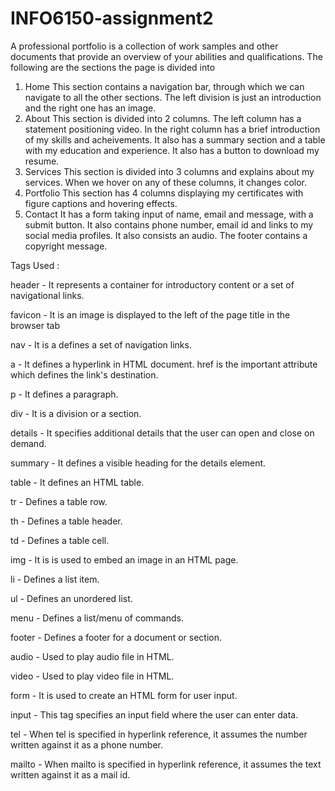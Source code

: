 # INFO6150-assignment2
A professional portfolio is a collection of work samples and other documents that provide an overview of your abilities and qualifications. The following are the sections the page is divided into
1. Home
    This section contains a navigation bar, through which we can navigate to all the other sections. The left division is just an introduction and the right one has an image.
2. About
    This section is divided into 2 columns. The left column has a statement positioning video. In the right column has a brief introduction of my skills and acheivements. It also has a summary section and a table with my education and experience. It also has a button to download my resume.
3. Services
    This section is divided into 3 columns and explains about my services. When we hover on any of these columns, it changes color.
4. Portfolio
    This section has 4 columns displaying my certificates with figure captions and hovering effects.
5. Contact
    It has a form taking input of name, email and message, with a submit button. It also contains phone number, email id and links to my social media profiles. It also consists an audio.
The footer contains a copyright message.

Tags Used :

header - It represents a container for introductory content or a set of navigational links.

favicon - It is an image is displayed to the left of the page title in the browser tab

nav - It is a defines a set of navigation links.

a - It defines a hyperlink in HTML document. href is the important attribute which defines the link's destination.

p - It defines a paragraph.

div - It is a division or a section.

details - It specifies additional details that the user can open and close on demand.

summary - It defines a visible heading for the details element.

table - It defines an HTML table.

tr - Defines a table row.

th - Defines a table header.

td - Defines a table cell.

img - It is is used to embed an image in an HTML page.

li - Defines a list item.

ul - Defines an unordered list.

menu - Defines a list/menu of commands.

footer - Defines a footer for a document or section.

audio - Used to play audio file in HTML.

video - Used to play video file in HTML.

form - It is used to create an HTML form for user input.

input - This tag specifies an input field where the user can enter data.

tel - When tel is specified in hyperlink reference, it assumes the number written against it as a phone number.

mailto - When mailto is specified in hyperlink reference, it assumes the text written against it as a mail id.